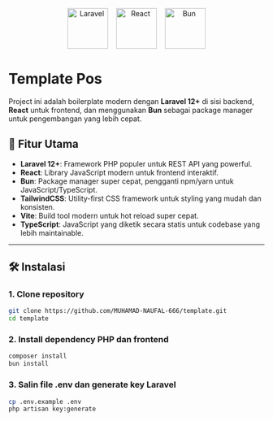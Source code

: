 <p align="center">
  <img src="https://laravel.com/img/logomark.min.svg" alt="Laravel" width="80" height="80">
  &nbsp;&nbsp;
  <img src="https://upload.wikimedia.org/wikipedia/commons/a/a7/React-icon.svg" alt="React" width="80" height="80">
  &nbsp;&nbsp;
  <img src="https://bun.sh/logo.svg" alt="Bun" width="80" height="80">
</p>


# Template Pos

Project ini adalah boilerplate modern dengan **Laravel 12+** di sisi backend, **React** untuk frontend, dan menggunakan **Bun** sebagai package manager untuk pengembangan yang lebih cepat.

## 🚀 Fitur Utama

- **Laravel 12+**: Framework PHP populer untuk REST API yang powerful.
- **React**: Library JavaScript modern untuk frontend interaktif.
- **Bun**: Package manager super cepat, pengganti npm/yarn untuk JavaScript/TypeScript.
- **TailwindCSS**: Utility-first CSS framework untuk styling yang mudah dan konsisten.
- **Vite**: Build tool modern untuk hot reload super cepat.
- **TypeScript**: JavaScript yang diketik secara statis untuk codebase yang lebih maintainable.

---

## 🛠️ Instalasi

### 1. Clone repository
```bash
git clone https://github.com/MUHAMAD-NAUFAL-666/template.git
cd template
```
### 2. Install dependency PHP dan frontend
```bash
composer install
bun install
```
### 3. Salin file .env dan generate key Laravel
```bash
cp .env.example .env
php artisan key:generate
```


